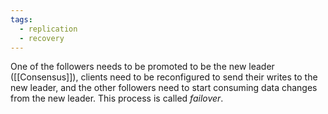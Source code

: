```yaml
---
tags:
  - replication
  - recovery
---
```

One of the followers needs to be promoted to be the new leader ([[Consensus]]), clients need to be reconfigured to send their writes to the new leader, and the other followers need to start consuming data changes from the new leader. This process is called *failover*.